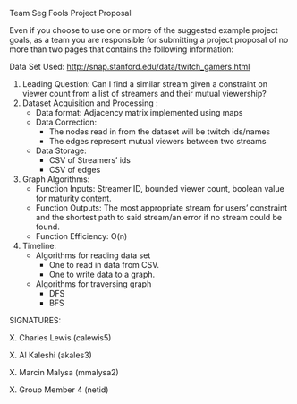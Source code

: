 ﻿Team Seg Fools Project Proposal

Even if you choose to use one or more of the suggested example project goals, as a team you are responsible for submitting a project proposal of no more than two pages that contains the following information:

Data Set Used: <http://snap.stanford.edu/data/twitch_gamers.html>

1. Leading Question: Can I find a similar stream given a constraint on viewer count from a list of streamers and their mutual viewership?
2. Dataset Acquisition and Processing :
   - Data format: Adjacency matrix implemented using maps
   - Data Correction:
      - The nodes read in from the dataset will be twitch ids/names
      - The edges represent mutual viewers between two streams
   - Data Storage: 
      - CSV of Streamers’ ids
      - CSV of edges
3. Graph Algorithms:
   - Function Inputs: Streamer ID, bounded viewer count, boolean value for maturity content.
   - Function Outputs: The most appropriate stream for users’ constraint and the shortest path to said  stream/an error if no stream could be found.
   - Function Efficiency: O(n)
4. Timeline:
   - Algorithms for reading data set
      - One to read in data from CSV.
      - One to write data to a graph.
   - Algorithms for traversing graph 
      - DFS
      - BFS

SIGNATURES:

X. Charles Lewis (calewis5)

X. Al Kaleshi (akales3)

X. Marcin Malysa (mmalysa2)

X. Group Member 4 (netid)
